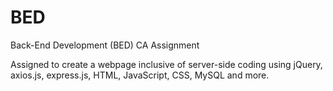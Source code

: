 # BED
Back-End Development (BED) CA Assignment

Assigned to create a webpage inclusive of server-side coding using jQuery, axios.js, express.js, HTML, JavaScript, CSS, MySQL and more.
